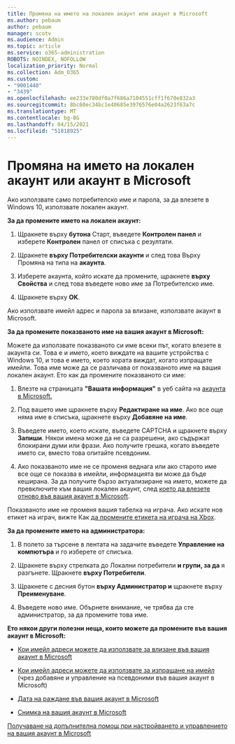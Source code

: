 ```yaml
---
title: Промяна на името на локален акаунт или акаунт в Microsoft
ms.author: pebaum
author: pebaum
manager: scotv
ms.audience: Admin
ms.topic: article
ms.service: o365-administration
ROBOTS: NOINDEX, NOFOLLOW
localization_priority: Normal
ms.collection: Adm_O365
ms.custom:
- "9001440"
- "3439"
ms.openlocfilehash: ee233e780df0a7f686a7104551cff1f670e832a3
ms.sourcegitcommit: 8bc60ec34bc1e40685e3976576e04a2623f63a7c
ms.translationtype: MT
ms.contentlocale: bg-BG
ms.lasthandoff: 04/15/2021
ms.locfileid: "51818925"
---
```

# <a name="change-the-name-of-a-local-account-or-a-microsoft-account"></a>Промяна на името на локален акаунт или акаунт в Microsoft

Ако използвате само потребителско име и парола, за да влезете в Windows 10, използвате локален акаунт. 

**За да промените името на локален акаунт:**

1. Щракнете върху **бутона** Старт, въведете **Контролен панел** и изберете **Контролен** панел от списъка с резултати.

2. Щракнете **върху Потребителски акаунти** и след това Върху Промяна на типа на **акаунта**.

3. Изберете акаунта, който искате да промените, щракнете **върху Свойства** и след това въведете ново име за Потребителско име.

4. Щракнете върху **OK**.

Ако използвате имейл адрес и парола за влизане, използвате акаунт в Microsoft.

**За да промените показваното име на вашия акаунт в Microsoft:**

Можете да използвате показваното си име всеки път, когато влезете в акаунта си. Това е и името, което виждате на вашите устройства с Windows 10, и това е името, което хората виждат, когато изпращате имейли. Това име може да се различава от показваното име на вашия локален акаунт. Ето как да промените показваното си име:

1. Влезте на страницата **"Вашата информация"** в уеб сайта на [акаунта в Microsoft.](https://account.microsoft.com/)

2. Под вашето име щракнете върху **Редактиране на име**. Ако все още няма име в списъка, щракнете върху **Добавяне на име**. 

3. Въведете името, което искате, въведете CAPTCHA и щракнете върху **Запиши**. Някои имена може да не са разрешени, ако съдържат блокирани думи или фрази. Ако получите грешка, когато въведете името си, вместо това опитайте псевдоним.

4. Ако показваното име не се променя веднага или ако старото име все още се показва в имейли, информацията ви може да бъде кеширана. За да получите бързо актуализиране на името, можете да превключите към вашия локален акаунт, след [което да влезете отново във вашия акаунт в Microsoft](https://account.microsoft.com/).

Показваното име не променя вашия табелка на играча. Ако искате нов етикет на играч, вижте Как [да промените етикета на играча на Xbox](https://support.xbox.com/id-ID/account-management/change-xbox-live-gamertag).

**За да промените името на администратора:**

1. В полето за търсене в лентата на задачите въведете **Управление на компютъра** и го изберете от списъка.

2. Щракнете върху стрелката до Локални потребители **и групи, за да** я разгънете. Щракнете **върху Потребители**.

3. Щракнете с десния бутон **върху Администратор и** щракнете върху **Преименуване**.

4. Въведете ново име. Обърнете внимание, че трябва да сте администратор, за да промените това име.

**Ето някои други полезни неща, които можете да промените във вашия акаунт в Microsoft:**

- [Кои имейл адреси можете да използвате за влизане във вашия акаунт в Microsoft](https://support.microsoft.com/help/4026162)

- [Кои имейл адреси можете да използвате за изпращане на имейл](https://support.microsoft.com/help/12407) (чрез добавяне и управление на псевдоними във вашия акаунт в Microsoft)

- [Дата на раждане във вашия акаунт в Microsoft](https://support.microsoft.com/help/12411)

- [Снимка на вашия акаунт в Microsoft](https://support.microsoft.com/help/4026790)

[Получаване на допълнителна помощ при настройването и управлението на вашия акаунт в Microsoft](https://support.microsoft.com/hub/4294457/microsoft-account-help#manage-account)